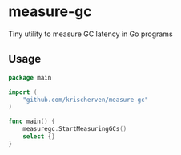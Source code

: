 # measure-gc
Tiny utility to measure GC latency in Go programs

## Usage
```go
package main

import (
	"github.com/krischerven/measure-gc"
)

func main() {
	measuregc.StartMeasuringGCs()
	select {}
}
```
